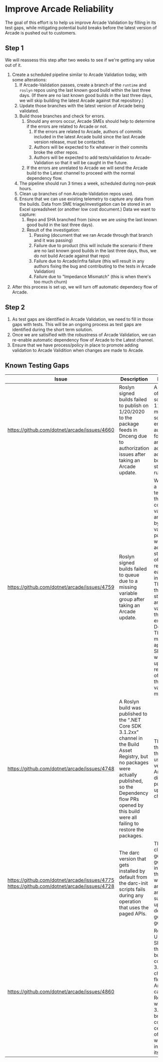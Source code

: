 # Improve Arcade Reliability

The goal of this effort is to help us improve Arcade Validation by filling in its test gaps, while mitigating potential build breaks before the latest version of Arcade is pushed out to customers. 

## Step 1

We will reassess this step after two weeks to see if we're getting any value out of it. 

1. Create a scheduled pipeline similar to Arcade Validation today, with some alterations: 
   1. If Arcade-Validation passes, create a branch of the `runtime` and `roslyn` repos using the last known good build within the last three days. (If there are no last known good builds in the last three days, we will skip building the latest Arcade against that repository.)
   2. Update those branches with the latest version of Arcade being validated. 
   3. Build those branches and check for errors. 
      1. Should any errors occur, Arcade SMEs should help to determine if the errors are related to Arcade or not. 
         1. If the errors are related to Arcade, authors of commits included in the latest Arcade build since the last Arcade version release, must be contacted. 
         2. Authors will be expected to fix whatever in their commits broke the other repos. 
         3. Authors will be expected to add tests/validation to Arcade-Validation so that it will be caught in the future. 
      2. If the errors are unrelated to Arcade we will send the Arcade build to the Latest channel to proceed with the normal dependency flow. 
   4. The pipeline should run 3 times a week, scheduled during non-peak hours. 
   5. Clean up branches of non Arcade-Validation repos used. 
   6. Ensure that we can use existing telemetry to capture any data from the builds. Data from SME triage/investigation can be stored in an Excel spreadsheet (or another low cost document.) Data we want to capture: 
      1. Repo and SHA branched from (since we are using the last known good build in the last three days).
      2. Result of the investigation: 
         1. Passing (document that we ran Arcade through that branch and it was passing)
         2. Failure due to product (this will include the scenario if there are no last known good builds in the last three days, thus, we do not build Arcade against that repo)
         3. Failure due to Arcade/infra failure (this will result in any authors fixing the bug and contributing to the tests in Arcade Validation)
         4. Failure due to "Impedance Mismatch" (this is when there's too much churn)
2. After this process is set up, we will turn off automatic dependecy flow of Arcade. 

## Step 2

1. As test gaps are identified in Arcade Validation, we need to fill in those gaps with tests. This will be an ongoing process as test gaps are identified during the short term solution. 
2. Once we are satisified with the robustness of Arcade Validation, we can re-enable automatic dependency flow of Arcade to the Latest channel. 
3. Ensure that we have process/policy in place to promote adding validation to Arcade Validition when changes are made to Arcade. 

## Known Testing Gaps

| Issue | Description | Root Cause | Resolution |
| ----- | ----------- | ---------- | ---------- |
| https://github.com/dotnet/arcade/issues/4660 | Roslyn signed builds failed to publish on 1/20/2020 to the package feeds in Dnceng due to authorization issues after taking an Arcade update. | A refactoring of powershell scripts done in 11/21/2019 made it so the script that enables the authentication for publishing and restore across AzDO account boundaries stopped running. | Made sure the script always runs during AzDO builds in https://github.com/dotnet/arcade/pull/4661 |
| https://github.com/dotnet/arcade/issues/4759 | Roslyn signed builds failed to queue due to a missing variable group after taking an Arcade update. | We refactored a YAML template so that the set of common variables that are required by post-build validation and publishing were shared across the stage instead of being referenced in each individual job. This caused the Validation stage to try and load a variable group that didn’t exist in DevDiv.<br/>This break made it apparent that SDL validation was never set up to work for repos outside of dnceng as there was a variable group missing. | The variable group was created in DevDiv with the required variables and subsequent builds were queued successfully. |
| https://github.com/dotnet/arcade/issues/4748 | A Roslyn build was published to the “.NET Core SDK 3.1.2xx” channel in the Build Asset Registry, but no packages were actually published, so the Dependency flow PRs opened by this build were all failing to restore the packages. | The branch that produced the build was using a version of Arcade that didn’t have the publishing set up for that channel. | The branch was updated to use the latest arcade in the “.NET 3 Eng” channel, which brought in the correct publishing templates, and we’re working on adding a warning to builds that try to publish to channels and there’s no publishing implementation available in the YAML templates flowed to that branch. |
| https://github.com/dotnet/arcade/issues/4775<br/>https://github.com/dotnet/arcade/issues/4728 | The darc version that gets installed by default from the darc-init scripts fails during any operation that uses the paged APIs. | The auto rest client generator generated an invalid client that would fail with a 404 for any APIs that are paged, such as update-dependencies, get-builds, or get-asset. | The generator, and the generated client Darc have already been patched, but we require a production deployment so that the darc-init scripts install a fixed version by default. |
| https://github.com/dotnet/arcade/issues/4860 | | Roslyn Updated the SDK version they use to build their compilers to 3.1, this change flowed to Arcade, and caused every Repo that wasn’t using a 3.1 SDK to break when compiling certain types of code that we don’t build in Arcade itself | |
